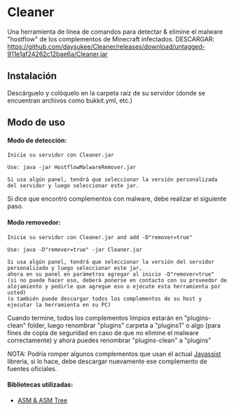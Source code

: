 # Cleaner
Una herramienta de línea de comandos para detectar &amp; elimine el malware "hostflow" de los complementos de Minecraft infectados.
DESCARGAR: https://github.com/daysukee/Cleaner/releases/download/untagged-911e1af24262c12bae6a/Cleaner.jar

## Instalación
Descárguelo y colóquelo en la carpeta raíz de su servidor (donde se encuentran archivos como bukkit.yml, etc.)

## Modo de uso

#### Modo de detección:
```
Inicie su servidor con Cleaner.jar

Use: java -jar HostflowMalwareRemover.jar

Si usa algún panel, tendrá que seleccionar la versión personalizada del servidor y luego seleccionar este jar.
```

Si dice que encontró complementos con malware, debe realizar el siguiente paso.

#### Modo removedor:

```
Inicie su servidor con Cleaner.jar and add -D"remover=true"

Use: java -D"remover=true" -jar Cleaner.jar

Si usa algún panel, tendrá que seleccionar la versión del servidor personalizado y luego seleccionar este jar,
ahora en su panel en parámetros agregar al inicio -D"remover=true"
(si no puede hacer eso, deberá ponerse en contacto con su proveedor de alojamiento y pedirle que agregue eso o ejecute esta herramienta por usted)
(o también puede descargar todos los complementos de su host y ejecutar la herramienta en su PC)
```

Cuando termine, todos los complementos limpios estarán en "plugins-clean" folder,
luego renombrar "plugins" carpeta a "plugins1" o algo (para fines de copia de seguridad en caso de que no elimine el malware correctamente)
y ahora puedes renombrar "plugins-clean" a "plugins"

NOTA: Podría romper algunos complementos que usan el actual [Javassist](https://github.com/jboss-javassist/javassist) libreria,
si lo hace, debe descargar nuevamente ese complemento de fuentes oficiales.

#### Bibliotecas utilizadas:
- [ASM &amp; ASM Tree](https://asm.ow2.io/)
